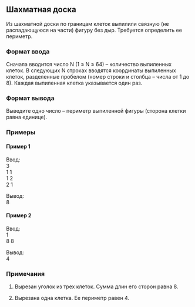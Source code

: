 ## Шахматная доска

Из шахматной доски по границам клеток выпилили связную (не распадающуюся на части) фигуру без дыр. 
Требуется определить ее периметр. 

### Формат ввода

Сначала вводится число N (1 ≤ N ≤ 64) – количество выпиленных клеток. В следующих N строках вводятся координаты
выпиленных клеток, разделенные пробелом (номер строки и столбца – числа от 1 до 8). Каждая выпиленная клетка 
указывается один раз. 

### Формат вывода

Выведите одно число – периметр выпиленной фигуры (сторона клетки равна единице).

### Примеры
#### Пример 1
Ввод:  
3  
1 1  
1 2  
2 1  

Вывод:  
8

#### Пример 2
Ввод:  
1  
8 8    

Вывод:  
4  

### Примечания

1) Вырезан уголок из трех клеток. Сумма длин его сторон равна 8.

2) Вырезана одна клетка. Ее периметр равен 4.

